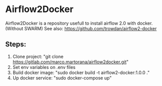 # Airflow2Docker

Airflow2Docker is a repository usefull to install airflow 2.0 with docker. (Without SWARM)
See also: https://github.com/trowdan/airflow2-docker


## Steps:
1. Clone project: "git clone https://gitlab.com/marco.martorana/airflow2docker.git"
2. Set env variables on .env files
3. Build docker image: "sudo docker build -t airflow2-docker:1.0.0 ."
4. Up docker service:  "sudo docker-compose up"